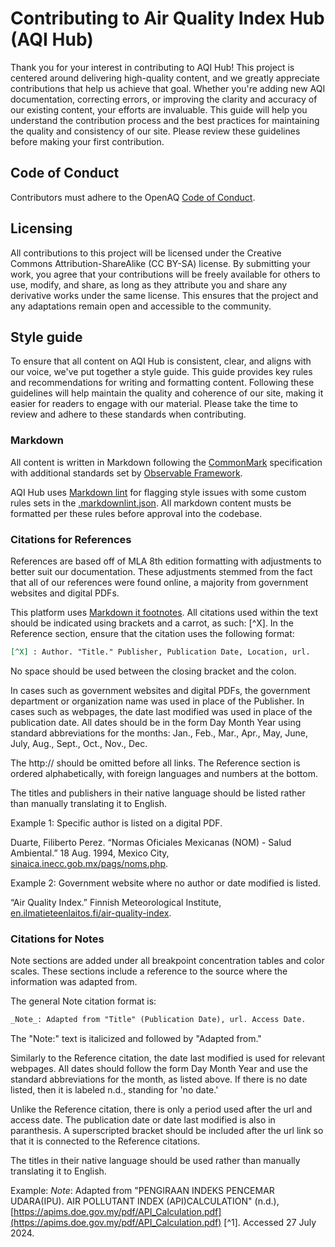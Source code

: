 # Contributing to Air Quality Index Hub (AQI Hub)

Thank you for your interest in contributing to AQI Hub! This project is centered around delivering high-quality content, and we greatly appreciate contributions that help us achieve that goal. Whether you're adding new AQI documentation, correcting errors, or improving the clarity and accuracy of our existing content, your efforts are invaluable. This guide will help you understand the contribution process and the best practices for maintaining the quality and consistency of our site. Please review these guidelines before making your first contribution.

## Code of Conduct

Contributors must adhere to the OpenAQ [Code of Conduct](https://github.com/openaq/openaq-info/blob/main/CODE-OF-CONDUCT.md).

## Licensing

All contributions to this project will be licensed under the Creative Commons Attribution-ShareAlike (CC BY-SA) license. By submitting your work, you agree that your contributions will be freely available for others to use, modify, and share, as long as they attribute you and share any derivative works under the same license. This ensures that the project and any adaptations remain open and accessible to the community.

## Style guide

To ensure that all content on AQI Hub is consistent, clear, and aligns with our voice, we've put together a style guide. This guide provides key rules and recommendations for writing and formatting content. Following these guidelines will help maintain the quality and coherence of our site, making it easier for readers to engage with our material. Please take the time to review and adhere to these standards when contributing.

### Markdown

All content is written in Markdown following the [CommonMark](https://commonmark.org/) specification with additional standards set by [Observable Framework](https://observablehq.com/framework/markdown).

AQI Hub uses [Markdown lint](https://github.com/markdownlint/markdownlint) for flagging style issues with some custom rules sets in the [.markdownlint.json](./.markdownlint.json). All markdown content musts be formatted per these rules before approval into the codebase.

### Citations for References

References are based off of MLA 8th edition formatting with adjustments to better suit our documentation. These adjustments stemmed from the fact that all of our references were found online, a majority from government websites and digital PDFs.

This platform uses [Markdown it footnotes](https://github.com/markdown-it/markdown-it-footnote). All citations used within the text should be indicated using brackets and a carrot, as such: [^X]. In the Reference section, ensure that the citation uses the following format:

```md
[^X] : Author. "Title." Publisher, Publication Date, Location, url.
```

No space should be used between the closing bracket and the colon.

In cases such as government websites and digital PDFs, the government department or organization name was used in place of the Publisher. In cases such as webpages, the date last modified was used in place of the publication date. All dates should be in the form Day Month Year using standard abbreviations for the months:
Jan., Feb., Mar., Apr., May, June, July, Aug., Sept., Oct., Nov., Dec.

The http:// should be omitted before all links. The Reference section is ordered alphabetically, with foreign languages and numbers at the bottom.

The titles and publishers in their native language should be listed rather than manually translating it to English.

Example 1: Specific author is listed on a digital PDF.

Duarte, Filiberto Perez. “Normas Oficiales Mexicanas (NOM) - Salud Ambiental.” 18 Aug. 1994, Mexico City, [sinaica.inecc.gob.mx/pags/noms.php](http://sinaica.inecc.gob.mx/pags/noms.php).

Example 2: Government website where no author or date modified is listed.

“Air Quality Index.” Finnish Meteorological Institute, [en.ilmatieteenlaitos.fi/air-quality-index](http://en.ilmatieteenlaitos.fi/air-quality-index).

### Citations for Notes

Note sections are added under all breakpoint concentration tables and color scales. These sections include a reference to the source where the information was adapted from.

The general Note citation format is:

```md
_Note_: Adapted from "Title" (Publication Date), url. Access Date.
```

The "Note:" text is italicized and followed by "Adapted from."

Similarly to the Reference citation, the date last modified is used for relevant webpages. All dates should follow the form Day Month Year and use the standard abbreviations for the month, as listed above. If there is no date listed, then it is labeled n.d., standing for 'no date.'

Unlike the Reference citation, there is only a period used after the url and access date. The publication date or date last modified is also in paranthesis. A superscripted bracket should be included after the url link so that it is connected to the Reference citations.

The titles in their native language should be used rather than manually translating it to English.

Example:
_Note_: Adapted from "PENGIRAAN INDEKS PENCEMAR UDARA(IPU). AIR POLLUTANT INDEX (API)CALCULATION" (n.d.), [https://apims.doe.gov.my/pdf/API_Calculation.pdf](https://apims.doe.gov.my/pdf/API_Calculation.pdf) [^1]. Accessed 27 July 2024.
